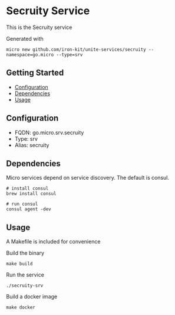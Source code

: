 # Secruity Service

This is the Secruity service

Generated with

```
micro new github.com/iron-kit/unite-services/secruity --namespace=go.micro --type=srv
```

## Getting Started

- [Configuration](#configuration)
- [Dependencies](#dependencies)
- [Usage](#usage)

## Configuration

- FQDN: go.micro.srv.secruity
- Type: srv
- Alias: secruity

## Dependencies

Micro services depend on service discovery. The default is consul.

```
# install consul
brew install consul

# run consul
consul agent -dev
```

## Usage

A Makefile is included for convenience

Build the binary

```
make build
```

Run the service
```
./secruity-srv
```

Build a docker image
```
make docker
```